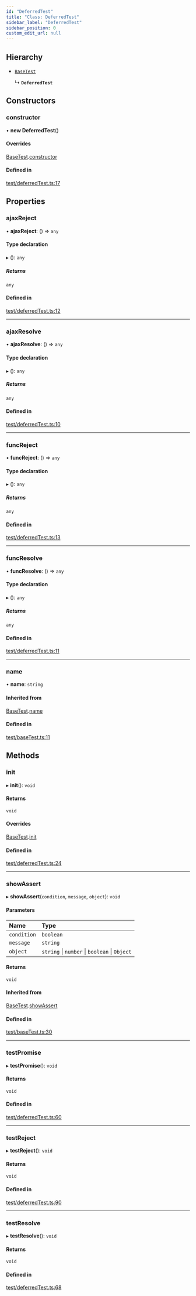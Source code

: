 ```yaml
---
id: "DeferredTest"
title: "Class: DeferredTest"
sidebar_label: "DeferredTest"
sidebar_position: 0
custom_edit_url: null
---
```


## Hierarchy

- [`BaseTest`](BaseTest.md)

  ↳ **`DeferredTest`**

## Constructors

### constructor

• **new DeferredTest**()

#### Overrides

[BaseTest](BaseTest.md).[constructor](BaseTest.md#constructor)

#### Defined in

[test/deferredTest.ts:17](https://bitbucket.org/siposdani87/sui-js/src/5c73bef/src/test/deferredTest.ts#lines-17)

## Properties

### ajaxReject

• **ajaxReject**: () => `any`

#### Type declaration

▸ (): `any`

##### Returns

`any`

#### Defined in

[test/deferredTest.ts:12](https://bitbucket.org/siposdani87/sui-js/src/5c73bef/src/test/deferredTest.ts#lines-12)

___

### ajaxResolve

• **ajaxResolve**: () => `any`

#### Type declaration

▸ (): `any`

##### Returns

`any`

#### Defined in

[test/deferredTest.ts:10](https://bitbucket.org/siposdani87/sui-js/src/5c73bef/src/test/deferredTest.ts#lines-10)

___

### funcReject

• **funcReject**: () => `any`

#### Type declaration

▸ (): `any`

##### Returns

`any`

#### Defined in

[test/deferredTest.ts:13](https://bitbucket.org/siposdani87/sui-js/src/5c73bef/src/test/deferredTest.ts#lines-13)

___

### funcResolve

• **funcResolve**: () => `any`

#### Type declaration

▸ (): `any`

##### Returns

`any`

#### Defined in

[test/deferredTest.ts:11](https://bitbucket.org/siposdani87/sui-js/src/5c73bef/src/test/deferredTest.ts#lines-11)

___

### name

• **name**: `string`

#### Inherited from

[BaseTest](BaseTest.md).[name](BaseTest.md#name)

#### Defined in

[test/baseTest.ts:11](https://bitbucket.org/siposdani87/sui-js/src/5c73bef/src/test/baseTest.ts#lines-11)

## Methods

### init

▸ **init**(): `void`

#### Returns

`void`

#### Overrides

[BaseTest](BaseTest.md).[init](BaseTest.md#init)

#### Defined in

[test/deferredTest.ts:24](https://bitbucket.org/siposdani87/sui-js/src/5c73bef/src/test/deferredTest.ts#lines-24)

___

### showAssert

▸ **showAssert**(`condition`, `message`, `object`): `void`

#### Parameters

| Name | Type |
| :------ | :------ |
| `condition` | `boolean` |
| `message` | `string` |
| `object` | `string` \| `number` \| `boolean` \| `Object` |

#### Returns

`void`

#### Inherited from

[BaseTest](BaseTest.md).[showAssert](BaseTest.md#showassert)

#### Defined in

[test/baseTest.ts:30](https://bitbucket.org/siposdani87/sui-js/src/5c73bef/src/test/baseTest.ts#lines-30)

___

### testPromise

▸ **testPromise**(): `void`

#### Returns

`void`

#### Defined in

[test/deferredTest.ts:60](https://bitbucket.org/siposdani87/sui-js/src/5c73bef/src/test/deferredTest.ts#lines-60)

___

### testReject

▸ **testReject**(): `void`

#### Returns

`void`

#### Defined in

[test/deferredTest.ts:90](https://bitbucket.org/siposdani87/sui-js/src/5c73bef/src/test/deferredTest.ts#lines-90)

___

### testResolve

▸ **testResolve**(): `void`

#### Returns

`void`

#### Defined in

[test/deferredTest.ts:68](https://bitbucket.org/siposdani87/sui-js/src/5c73bef/src/test/deferredTest.ts#lines-68)
